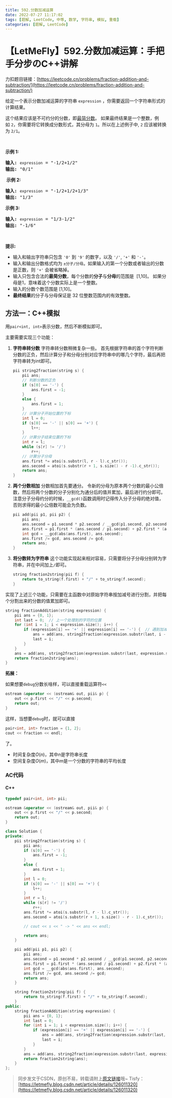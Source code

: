 ```yaml
---
title: 592.分数加减运算
date: 2022-07-27 11:17:02
tags: [题解, LeetCode, 中等, 数学, 字符串, 模拟, 重载]
categories: [题解, LeetCode]
---
```


# 【LetMeFly】592.分数加减运算：手把手分步のC++讲解

力扣题目链接：[https://leetcode.cn/problems/fraction-addition-and-subtraction/](https://leetcode.cn/problems/fraction-addition-and-subtraction/)

<p>给定一个表示分数加减运算的字符串&nbsp;<code>expression</code>&nbsp;，你需要返回一个字符串形式的计算结果。&nbsp;</p>

<p>这个结果应该是不可约分的分数，即<a href="https://baike.baidu.com/item/%E6%9C%80%E7%AE%80%E5%88%86%E6%95%B0" target="_blank">最简分数</a>。&nbsp;如果最终结果是一个整数，例如&nbsp;<code>2</code>，你需要将它转换成分数形式，其分母为&nbsp;<code>1</code>。所以在上述例子中, <code>2</code>&nbsp;应该被转换为&nbsp;<code>2/1</code>。</p>

<p>&nbsp;</p>

<p><strong>示例&nbsp;1:</strong></p>

<pre>
<strong>输入:</strong>&nbsp;<code>expression</code>&nbsp;= "-1/2+1/2"
<strong>输出:</strong> "0/1"
</pre>

<p><strong>&nbsp;示例 2:</strong></p>

<pre>
<strong>输入:</strong>&nbsp;<code>expression</code>&nbsp;= "-1/2+1/2+1/3"
<strong>输出:</strong> "1/3"
</pre>

<p><strong>示例 3:</strong></p>

<pre>
<strong>输入:</strong>&nbsp;<code>expression</code>&nbsp;= "1/3-1/2"
<strong>输出:</strong> "-1/6"
</pre>

<p>&nbsp;</p>

<p><strong>提示:</strong></p>

<ul>
	<li>输入和输出字符串只包含&nbsp;<code>'0'</code> 到&nbsp;<code>'9'</code>&nbsp;的数字，以及&nbsp;<code>'/'</code>, <code>'+'</code> 和&nbsp;<code>'-'</code>。&nbsp;</li>
	<li>输入和输出分数格式均为&nbsp;<code>±分子/分母</code>。如果输入的第一个分数或者输出的分数是正数，则&nbsp;<code>'+'</code>&nbsp;会被省略掉。</li>
	<li>输入只包含合法的<strong>最简分数</strong>，每个分数的<strong>分子</strong>与<strong>分母</strong>的范围是&nbsp;&nbsp;[1,10]。&nbsp;如果分母是1，意味着这个分数实际上是一个整数。</li>
	<li>输入的分数个数范围是 [1,10]。</li>
	<li><strong>最终结果</strong>的分子与分母保证是 32 位整数范围内的有效整数。</li>
</ul>


    
## 方法一：C++模拟

用```pair<int, int>```表示分数，然后不断模拟即可。

主要需要实现三个功能：

1. **字符串转分数**
    字符串转分数稍微复杂一些。
    首先根据字符串的首个字符判断分数的正负，然后计算分子和分母分别对应字符串中的哪几个字符，最后再把字符串转为int即可。
    ```cpp
    pii string2fraction(string s) {
		pii ans;
		// 判断分数的正负
		if (s[0] == '-') {
			ans.first = -1;
		}
		else {
			ans.first = 1;
		}
		// 计算分子开始位置的下标
		int l = 0;
		if (s[0] == '-' || s[0] == '+') {
			l++;
		}
		// 计算分子结束位置的下标
		int r = l;
		while (s[r] != '/')
			r++;
		// 计算分子分母
		ans.first *= atoi(s.substr(l, r - l).c_str());
		ans.second = atoi(s.substr(r + 1, s.size() - r -1).c_str());
		return ans;
	}
    ```
2. **两个分数相加**
    分数相加首先要通分。
	令新的分母为原本两个分数的最小公倍数，然后将两个分数的分子分别化为通分后的值并累加，最后进行约分即可。
	注意分子分母约分的时候，```__gcd()```函数调用时记得传入分子分母的绝对值，否则求得的最小公倍数可能会为负数。
	```cpp
    pii add(pii p1, pii p2) {
        pii ans;
        ans.second = p1.second * p2.second / __gcd(p1.second, p2.second);
        ans.first = p1.first * (ans.second / p1.second) + p2.first * (ans.second / p2.second);
        int gcd = __gcd(abs(ans.first), ans.second);
        ans.first /= gcd, ans.second /= gcd;
        return ans;
    }
	```
3. **将分数转为字符串**
	这个功能实现起来相对容易，只需要将分子分母分别转为字符串，并在中间加上```/```即可。
    ```cpp
    string fraction2string(pii f) {
        return to_string(f.first) + "/" + to_string(f.second);
    }
	```

实现了上述三个功能，只需要在主函数中对原始字符串按加减号进行分割，并把每个分割出来的分数的值累加即可。

```cpp
string fractionAddition(string expression) {
	pii ans = {0, 1};
	int last = 0;  // 上一个处理到的字符的位置
	for (int i = 1; i < expression.size(); i++) {
		if (expression[i] == '+' || expression[i] == '-') {  // 遇到加减号就开始分割
			ans = add(ans, string2fraction(expression.substr(last, i - last)));
			last = i;
		}
	}
	ans = add(ans, string2fraction(expression.substr(last, expression.size() - last)));  // 注意字符串末尾没有加减号，不要把最后一个分数遗漏了。
	return fraction2string(ans);
}
```

**拓展：**

如果想要```debug```分数长啥样，可以直接重载运算符```<<```

```cpp
ostream &operator << (ostream& out, pii& p) {
    out << p.first << "/" << p.second;
    return out;
}
```

这样，当想要```debug```时，就可以直接

```cpp
pair<int, int> fraction = {1, 2};
cout << fraction << endl;
```

了。

+ 时间复杂度$O(n)$，其中$n$是字符串长度
+ 空间复杂度$O(m)$，其中$m$是一个分数的字符串的平均长度

### AC代码

#### C++

```cpp
typedef pair<int, int> pii;

ostream &operator << (ostream& out, pii& p) {
    out << p.first << "/" << p.second;
    return out;
}

class Solution {
private:
    pii string2fraction(string s) {
        pii ans;
        if (s[0] == '-') {
            ans.first = -1;
        }
        else {
            ans.first = 1;
        }
        int l = 0;
        if (s[0] == '-' || s[0] == '+') {
            l++;
        }
        int r = l;
        while (s[r] != '/')
            r++;
        ans.first *= atoi(s.substr(l, r - l).c_str());
        ans.second = atoi(s.substr(r + 1, s.size() - r - 1).c_str());

        // cout << s << " -> " << ans << endl;

        return ans;
    }

    pii add(pii p1, pii p2) {
        pii ans;
        ans.second = p1.second * p2.second / __gcd(p1.second, p2.second);
        ans.first = p1.first * (ans.second / p1.second) + p2.first * (ans.second / p2.second);
        int gcd = __gcd(abs(ans.first), ans.second);
        ans.first /= gcd, ans.second /= gcd;
        return ans;
    }

    string fraction2string(pii f) {
        return to_string(f.first) + "/" + to_string(f.second);
    }
public:
    string fractionAddition(string expression) {
        pii ans = {0, 1};
        int last = 0;
        for (int i = 1; i < expression.size(); i++) {
            if (expression[i] == '+' || expression[i] == '-') {
                ans = add(ans, string2fraction(expression.substr(last, i - last)));
                last = i;
            }
        }
        ans = add(ans, string2fraction(expression.substr(last, expression.size() - last)));
        return fraction2string(ans);
    }
};
```

> 同步发文于CSDN，原创不易，转载请附上[原文链接](https://blog.letmefly.xyz/2022/07/27/LeetCode%200592.%E5%88%86%E6%95%B0%E5%8A%A0%E5%87%8F%E8%BF%90%E7%AE%97/)哦~
> Tisfy：[https://letmefly.blog.csdn.net/article/details/126011320](https://letmefly.blog.csdn.net/article/details/126011320)
